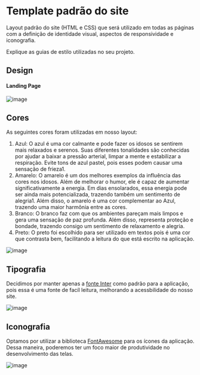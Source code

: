 # Template padrão do site

Layout padrão do site (HTML e CSS) que será utilizado em todas as páginas com a definição de identidade visual, aspectos de responsividade e iconografia.

Explique as guias de estilo utilizadas no seu projeto.

## Design

#### Landing Page
![image](https://github.com/ICEI-PUC-Minas-PMV-SI/pmv-si-2024-1-pe1-t2-infosocial/assets/8672242/152e01dc-567b-441f-8975-a9de94cdf965)


## Cores

As seguintes cores foram utilizadas em nosso layout:

1. Azul: O azul é uma cor calmante e pode fazer os idosos se sentirem mais relaxados e serenos. Suas diferentes tonalidades são conhecidas por ajudar a baixar a pressão arterial, limpar a mente e estabilizar a respiração. Evite tons de azul pastel, pois esses podem causar uma sensação de frieza1. 
2. Amarelo: O amarelo é um dos melhores exemplos da influência das cores nos idosos. Além de melhorar o humor, ele é capaz de aumentar significativamente a energia. Em dias ensolarados, essa energia pode ser ainda mais potencializada, trazendo também um sentimento de alegria1. Além disso, o amarelo é uma cor complementar ao Azul, trazendo uma maior harmônia entre as cores.
3. Branco: O branco faz com que os ambientes pareçam mais limpos e gera uma sensação de paz profunda. Além disso, representa proteção e bondade, trazendo consigo um sentimento de relaxamento e alegria.
4. Preto: O preto foi escolhido para ser utilizado em textos pois é uma cor que contrasta bem, facilitando a leitura do que está escrito na aplicação.

![image](https://github.com/ICEI-PUC-Minas-PMV-SI/pmv-si-2024-1-pe1-t2-infosocial/assets/8672242/69031f13-0812-45c8-ae5f-cefa33a0e637)



## Tipografia

Decidimos por manter apenas a [fonte Inter](https://fonts.google.com/specimen/Inter?query=inter) como padrão para a aplicação, pois essa é uma fonte de facíl leitura, melhorando a acessbilidade do nosso site.

![image](https://github.com/ICEI-PUC-Minas-PMV-SI/pmv-si-2024-1-pe1-t2-infosocial/assets/8672242/0c5b5998-97f5-4994-8b1d-c3483bc72c07)



## Iconografia

Optamos por utilizar a biblioteca [FontAwesome](https://fontawesome.com/) para os ícones da aplicação. Dessa maneira, poderemos ter um foco maior de produtividade no desenvolvimento das telas.

![image](https://github.com/ICEI-PUC-Minas-PMV-SI/pmv-si-2024-1-pe1-t2-infosocial/assets/8672242/bbd56a57-21d7-4679-9b0a-6268666dbfa0)
